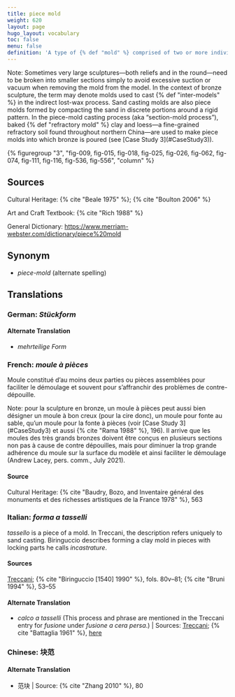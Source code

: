 ```yaml
---
title: piece mold
weight: 620
layout: page
hugo_layout: vocabulary
toc: false
menu: false
definition: 'A type of {% def "mold" %} comprised of two or more individually formed, interlocking sections designed to circumvent undercuts and/or be disassembled without damage to the model or to the mold sections. Most often refers to molds made of a rigid material such as plaster. Smaller piece-mold sections are generally held together by a rigid outer mother mold. Starting in the nineteenth century, flexible piece molds (at first gelatin, later replaced by rubber, alginate, and silicone molds) were used instead of plaster, reducing the overall number of sections required to make a wax cast.'
---
```


<div class="backmatter">
Note: Sometimes very large sculptures—both reliefs and in the round—need to be broken into smaller sections simply to avoid excessive suction or vacuum when removing the mold from the model. In the context of bronze sculpture, the term may denote molds used to cast {% def "inter-models" %} in the indirect lost-wax process. Sand casting molds are also piece molds formed by compacting the sand in discrete portions around a rigid pattern. In the piece-mold casting process (aka “section-mold process”), baked {% def "refractory mold" %} clay and loess—a fine-grained refractory soil found throughout northern China—are used to make piece molds into which bronze is poured (see [Case Study 3](#CaseStudy3)).
</div>

{% figuregroup "3", "fig-009, fig-015, fig-018, fig-025, fig-026, fig-062, fig-074, fig-111, fig-116, fig-536, fig-556", "column" %}

## Sources

Cultural Heritage: {% cite "Beale 1975" %}; {% cite "Boulton 2006" %}

Art and Craft Textbook: {% cite "Rich 1988" %}

General Dictionary: <https://www.merriam-webster.com/dictionary/piece%20mold>

## Synonym

- *piece-mold* (alternate spelling)

## Translations

<div class="accordion">

### **German**: *Stückform*

#### Alternate Translation

- *mehrteilige Form*

### **French**: *moule à pièces*

Moule constitué d’au moins deux parties ou pièces assemblées pour faciliter le démoulage et souvent pour s’affranchir des problèmes de contre-dépouille.

<div class="backmatter">
Note: pour la sculpture en bronze, un moule à pièces peut aussi bien désigner un moule à bon creux (pour la cire donc), un moule pour fonte au sable, qu’un moule pour la fonte à pièces (voir [Case Study 3](#CaseStudy3) et aussi {% cite "Rama 1988" %}, 196). Il arrive que les moules des très grands bronzes doivent être conçus en plusieurs sections non pas à cause de contre dépouilles, mais pour diminuer la trop grande adhérence du moule sur la surface du modèle et ainsi faciliter le démoulage (Andrew Lacey, pers. comm., July 2021).
</div>

#### Source

Cultural Heritage: {% cite "Baudry, Bozo, and Inventaire général des monuments et des richesses artistiques de la France 1978" %}, 563

### **Italian**: *forma a tasselli*

*tassello* is a piece of a mold. In Treccani, the description refers uniquely to sand casting. Biringuccio describes forming a clay mold in pieces with locking parts he calls *incastrature*.

#### Sources

[Treccani](https://www.treccani.it/vocabolario/tassello1/); {% cite "Biringuccio [1540] 1990" %}, fols. 80v–81; {% cite "Bruni 1994" %}, 53–55

#### Alternate Translation

- *calco a tasselli* (This process and phrase are mentioned in the Treccani entry for *fusione* under *fusione a cera persa*.) | Sources: [Treccani](https://www.treccani.it/enciclopedia/fusione_%28Enciclopedia-Italiana%29/); {% cite "Battaglia 1961" %}, [here](http://www.gdli.it/pdf_viewer/Scripts/pdf.js/web/viewer.asp?file=/PDF/GDLI02/GDLI_02_ocr_534.pdf&parola=calco)

### **Chinese**: 块范

#### Alternate Translation

- 范块 | Source: {% cite "Zhang 2010" %}, 80

</div>

